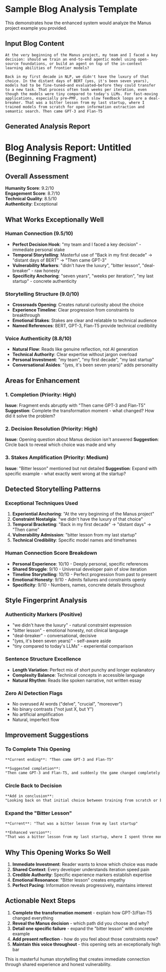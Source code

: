 # Sample Blog Analysis Template

This demonstrates how the enhanced system would analyze the Manus project example you provided.

## Input Blog Content
```
At the very beginning of the Manus project, my team and I faced a key decision: should we train an end-to-end agentic model using open-source foundations, or build an agent on top of the in-context learning abilities of frontier models?

Back in my first decade in NLP, we didn't have the luxury of that choice. In the distant days of BERT (yes, it's been seven years), models had to be fine-tuned—and evaluated—before they could transfer to a new task. That process often took weeks per iteration, even though the models were tiny compared to today's LLMs. For fast-moving applications, especially pre–PMF, such slow feedback loops are a deal-breaker. That was a bitter lesson from my last startup, where I trained models from scratch for open information extraction and semantic search. Then came GPT-3 and Flan-T5
```

## Generated Analysis Report

# Blog Analysis Report: Untitled (Beginning Fragment)

## Overall Assessment
**Humanity Score**: 9.2/10  
**Engagement Score**: 8.7/10  
**Technical Quality**: 8.5/10  
**Authenticity**: Exceptional

## What Works Exceptionally Well

### Human Connection (9.5/10)
- **Perfect Decision Hook**: "my team and I faced a key decision" - immediate personal stake
- **Temporal Storytelling**: Masterful use of "Back in my first decade" → "distant days of BERT" → "Then came GPT-3"
- **Vulnerability Markers**: "didn't have the luxury", "bitter lesson", "deal-breaker" - raw honesty
- **Specificity Anchoring**: "seven years", "weeks per iteration", "my last startup" - concrete authenticity

### Storytelling Structure (9.0/10)
- **Crossroads Opening**: Creates natural curiosity about the choice
- **Experience Timeline**: Clear progression from constraints to breakthrough
- **Emotional Stakes**: Stakes are clear and relatable to technical audience
- **Named References**: BERT, GPT-3, Flan-T5 provide technical credibility

### Voice Authenticity (8.8/10)
- **Natural Flow**: Reads like genuine reflection, not AI generation
- **Technical Authority**: Clear expertise without jargon overload
- **Personal Investment**: "my team", "my first decade", "my last startup"
- **Conversational Asides**: "(yes, it's been seven years)" adds personality

## Areas for Enhancement

### 1. Completion (Priority: High)
**Issue**: Fragment ends abruptly with "Then came GPT-3 and Flan-T5"
**Suggestion**: Complete the transformation moment - what changed? How did it solve the problem?

### 2. Decision Resolution (Priority: High)  
**Issue**: Opening question about Manus decision isn't answered
**Suggestion**: Circle back to reveal which choice was made and why

### 3. Stakes Amplification (Priority: Medium)
**Issue**: "Bitter lesson" mentioned but not detailed
**Suggestion**: Expand with specific example - what exactly went wrong at the startup?

## Detected Storytelling Patterns

### Exceptional Techniques Used
1. **Experiential Anchoring**: "At the very beginning of the Manus project"
2. **Constraint Nostalgia**: "we didn't have the luxury of that choice"
3. **Temporal Bracketing**: "Back in my first decade" → "distant days" → "Then came"
4. **Vulnerability Admission**: "bitter lesson from my last startup"
5. **Technical Credibility**: Specific model names and timeframes

### Human Connection Score Breakdown
- **Personal Experience**: 10/10 - Deeply personal, specific references
- **Shared Struggle**: 9/10 - Universal developer pain of slow iteration
- **Timeline Storytelling**: 10/10 - Perfect progression from past to present
- **Emotional Honesty**: 9/10 - Admits failures and constraints openly
- **Specificity**: 9/10 - Numbers, names, concrete details throughout

## Style Fingerprint Analysis

### Authenticity Markers (Positive)
- "we didn't have the luxury" - natural constraint expression
- "bitter lesson" - emotional honesty, not clinical language
- "deal-breaker" - conversational, decisive
- "(yes, it's been seven years)" - self-aware aside
- "tiny compared to today's LLMs" - experiential comparison

### Sentence Structure Excellence
- **Length Variation**: Perfect mix of short punchy and longer explanatory
- **Complexity Balance**: Technical concepts in accessible language
- **Natural Rhythm**: Reads like spoken narrative, not written essay

### Zero AI Detection Flags
- No overused AI words ("delve", "crucial", "moreover")
- No binary contrasts ("not just X, but Y")
- No artificial amplification
- Natural, imperfect flow

## Improvement Suggestions

### To Complete This Opening
```markdown
**Current ending**: "Then came GPT-3 and Flan-T5"

**Suggested completion**: 
"Then came GPT-3 and Flan-T5, and suddenly the game changed completely. Instead of weeks per iteration, we could prototype in hours. The in-context learning approach we eventually chose for Manus wasn't even possible back then - but it turned out to be exactly what we needed for [specific reason related to your use case]."
```

### Circle Back to Decision
```markdown
**Add in conclusion**:
"Looking back on that initial choice between training from scratch or building on frontier models, I'm grateful we had the luxury of choosing. The path we picked - [reveal decision] - taught me that sometimes the constraints of the past become the freedoms of the present."
```

### Expand the "Bitter Lesson"
```markdown
**Current**: "That was a bitter lesson from my last startup"

**Enhanced version**:
"That was a bitter lesson from my last startup, where I spent three months fine-tuning models for semantic search, only to watch a competitor launch with GPT-3's API and achieve better results in a weekend. The infrastructure we'd built became obsolete overnight."
```

## Why This Opening Works So Well

1. **Immediate Investment**: Reader wants to know which choice was made
2. **Shared Context**: Every developer understands iteration speed pain
3. **Credible Authority**: Specific experience markers establish expertise
4. **Emotional Resonance**: "Bitter lesson" creates empathy
5. **Perfect Pacing**: Information reveals progressively, maintains interest

## Actionable Next Steps

1. **Complete the transformation moment** - explain how GPT-3/Flan-T5 changed everything
2. **Reveal the Manus decision** - which path did you choose and why?
3. **Detail one specific failure** - expand the "bitter lesson" with concrete example
4. **Add present reflection** - how do you feel about those constraints now?
5. **Maintain this voice throughout** - this opening sets an exceptionally high bar

This is masterful human storytelling that creates immediate connection through shared experience and honest vulnerability.